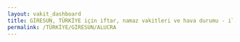 ```yaml
---
layout: vakit_dashboard
title: GİRESUN, TÜRKİYE için iftar, namaz vakitleri ve hava durumu - ilçe/eyalet seç
permalink: /TÜRKİYE/GİRESUN/ALUCRA
---
```


<script type="text/javascript">
  var GLOBAL_COUNTRY = 'TÜRKİYE';
  var GLOBAL_CITY = 'GİRESUN';
  var GLOBAL_STATE = 'ALUCRA';
  var lat = 72;
  var lon = 21;
</script>
